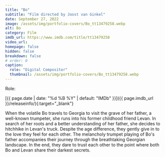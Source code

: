 ```yaml
---
title: "Bo"
subtitle: "Film directed by Joost van Ginkel"
date: September 27, 2022
image: /assets/img/portfolio-covers/Bo_tt13479258.webp
alt: Bo
category: Film
imdb_url: https://www.imdb.com/title/tt13479258
video_url: 
homepage: false
hidden: false
breakdown: false
# order: 0
caption:
  role: "Digital Compositor"
  thumbnail: /assets/img/portfolio-covers/Bo_tt13479258.webp
---
```

Role: <span style="color:white">{{ page.caption.role | default: "N/A" }}</span>

[{{ page.date | date: "%d %B %Y" | default: "IMDb" }}]({{ page.imdb_url }}/releaseinfo/){:target="_blank"}

When the volatile Bo travels to Georgia to visit the grave of her father, a well-known trumpeter, she runs into his former childhood friend Levan. In search of her roots and a better understanding of her father, she decides to hitchhike in Levan's truck. Despite the age difference, they gently give in to the love they feel for each other. The melancholy trumpet playing of Bo's father accompanies their journey through the breathtaking Georgian landscape. In the end, they dare to trust each other to the point where both Bo and Levan share their darkest secrets.
